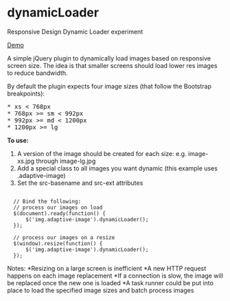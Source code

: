 # dynamicLoader
Responsive Design Dynamic Loader experiment

[Demo](http://labs.tannr.com/projects/bootstrap-adaptive/)

A simple jQuery plugin to dynamically load images based on responsive screen size. The idea is that smaller screens should load lower res images to reduce bandwidth.

By default the plugin expects four image sizes (that follow the Bootstrap breakpoints):
<pre>
* xs < 768px
* 768px >= sm < 992px
* 992px >= md < 1200px
* 1200px >= lg
</pre>

**To use:**

1. A version of the image should be created for each size: e.g. image-xs.jpg through image-lg.jpg
2. Add a special class to all images you want dynamic (this example uses .adaptive-image)
3. Set the src-basename and src-ext attributes

<pre><code>
  // Bind the following:
  // process our images on load
  $(document).ready(function() {
      $('img.adaptive-image').dynamicLoader();
  });

  // process our images on a resize
  $(window).resize(function() {
      $('img.adaptive-image').dynamicLoader();
  });</code></pre>
  
  Notes:
  *Resizing on a large screen is inefficient
  *A new HTTP request happens on each image replacement
  *If a connection is slow, the image will be replaced once the new one is loaded
  *A task runner could be put into place to load the specified image sizes and batch process images
  
